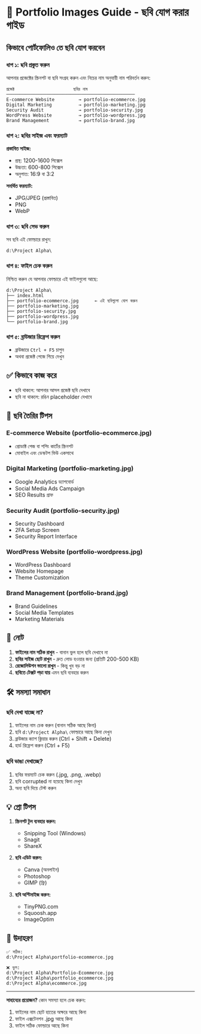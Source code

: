 # 📸 Portfolio Images Guide - ছবি যোগ করার গাইড

## কিভাবে পোর্টফোলিও তে ছবি যোগ করবেন

### ধাপ ১: ছবি প্রস্তুত করুন

আপনার প্রজেক্টের স্ক্রিনশট বা ছবি সংগ্রহ করুন এবং নিচের নাম অনুযায়ী নাম পরিবর্তন করুন:

```
প্রজেক্ট                      ছবির নাম
────────────────────────────────────────────────
E-commerce Website         → portfolio-ecommerce.jpg
Digital Marketing          → portfolio-marketing.jpg
Security Audit             → portfolio-security.jpg
WordPress Website          → portfolio-wordpress.jpg
Brand Management           → portfolio-brand.jpg
```

### ধাপ ২: ছবির সাইজ এবং ফরম্যাট

**প্রস্তাবিত সাইজ:**
- প্রস্থ: 1200-1600 পিক্সেল
- উচ্চতা: 600-800 পিক্সেল
- অনুপাত: 16:9 বা 3:2

**সমর্থিত ফরম্যাট:**
- JPG/JPEG (প্রস্তাবিত)
- PNG
- WebP

### ধাপ ৩: ছবি সেভ করুন

সব ছবি এই ফোল্ডারে রাখুন:
```
d:\Project Alpha\
```

### ধাপ ৪: ফাইল চেক করুন

নিশ্চিত করুন যে আপনার ফোল্ডারে এই ফাইলগুলো আছে:

```
d:\Project Alpha\
├── index.html
├── portfolio-ecommerce.jpg      ← এই ছবিগুলো যোগ করুন
├── portfolio-marketing.jpg
├── portfolio-security.jpg
├── portfolio-wordpress.jpg
└── portfolio-brand.jpg
```

### ধাপ ৫: ব্রাউজার রিফ্রেশ করুন

- ব্রাউজারে `Ctrl + F5` চাপুন
- অথবা প্রজেক্ট পেজে গিয়ে দেখুন

## ✅ কিভাবে কাজ করে

- ছবি থাকলে: আপনার আসল প্রজেক্ট ছবি দেখাবে
- ছবি না থাকলে: রঙিন placeholder দেখাবে

## 🎨 ছবি তৈরির টিপস

### E-commerce Website (portfolio-ecommerce.jpg)
- প্রোডাক্ট পেজ বা শপিং কার্টের স্ক্রিনশট
- মোবাইল এবং ডেস্কটপ ভিউ একসাথে

### Digital Marketing (portfolio-marketing.jpg)
- Google Analytics ড্যাশবোর্ড
- Social Media Ads Campaign
- SEO Results গ্রাফ

### Security Audit (portfolio-security.jpg)
- Security Dashboard
- 2FA Setup Screen
- Security Report Interface

### WordPress Website (portfolio-wordpress.jpg)
- WordPress Dashboard
- Website Homepage
- Theme Customization

### Brand Management (portfolio-brand.jpg)
- Brand Guidelines
- Social Media Templates
- Marketing Materials

## 📝 নোট

1. **ফাইলের নাম সঠিক রাখুন** - বানান ভুল হলে ছবি দেখাবে না
2. **ছবির সাইজ ছোট রাখুন** - দ্রুত লোড হওয়ার জন্য (প্রতিটি 200-500 KB)
3. **রেজোলিউশন ভালো রাখুন** - কিন্তু খুব বড় না
4. **ছবিতে টেক্সট পড়া যায়** এমন ছবি ব্যবহার করুন

## 🛠️ সমস্যা সমাধান

### ছবি দেখা যাচ্ছে না?
1. ফাইলের নাম চেক করুন (বানান সঠিক আছে কিনা)
2. ছবি `d:\Project Alpha\` ফোল্ডারে আছে কিনা দেখুন
3. ব্রাউজার ক্যাশ ক্লিয়ার করুন (Ctrl + Shift + Delete)
4. হার্ড রিফ্রেশ করুন (Ctrl + F5)

### ছবি ভাঙা দেখাচ্ছে?
1. ছবির ফরম্যাট চেক করুন (.jpg, .png, .webp)
2. ছবি corrupted না হয়েছে কিনা দেখুন
3. অন্য ছবি দিয়ে টেস্ট করুন

## 💡 প্রো টিপস

1. **স্ক্রিনশট টুল ব্যবহার করুন:**
   - Snipping Tool (Windows)
   - Snagit
   - ShareX

2. **ছবি এডিট করুন:**
   - Canva (অনলাইন)
   - Photoshop
   - GIMP (ফ্রি)

3. **ছবি অপ্টিমাইজ করুন:**
   - TinyPNG.com
   - Squoosh.app
   - ImageOptim

## 🎯 উদাহরণ

```
✅ সঠিক:
d:\Project Alpha\portfolio-ecommerce.jpg

❌ ভুল:
d:\Project Alpha\Portfolio-Ecommerce.jpg
d:\Project Alpha\portfolio_ecommerce.jpg
d:\Project Alpha\ecommerce.jpg
```

---

**সাহায্যের প্রয়োজন?** 
কোন সমস্যা হলে চেক করুন:
1. ফাইলের নাম ছোট হাতের অক্ষরে আছে কিনা
2. ফাইল এক্সটেনশন .jpg আছে কিনা
3. ফাইল সঠিক ফোল্ডারে আছে কিনা
